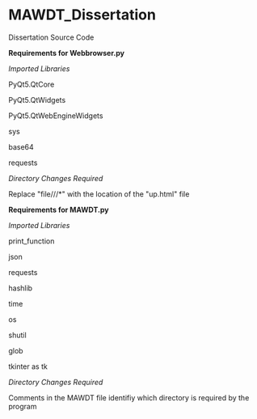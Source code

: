 # MAWDT_Dissertation

Dissertation Source Code

**Requirements for Webbrowser.py**

_Imported Libraries_

PyQt5.QtCore

PyQt5.QtWidgets

PyQt5.QtWebEngineWidgets

sys

base64

requests


_Directory Changes Required_

Replace "file///*" with the location of the "up.html" file 


**Requirements for MAWDT.py**

_Imported Libraries_

print_function

json

requests

hashlib

time

os

shutil

glob

tkinter as tk

_Directory Changes Required_

Comments in the MAWDT file identifiy which directory is required by the program
